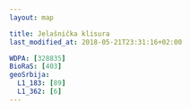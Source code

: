 ```yaml
---
layout: map

title: Jelašnička klisura
last_modified_at: 2018-05-21T23:31:16+02:00

WDPA: [328835]
BioRaS: [403]
geoSrbija:
  L1_183: [89]
  L1_362: [6]
---
```


